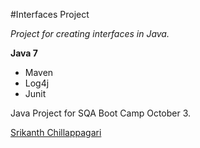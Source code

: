 #Interfaces Project

*Project for creating interfaces in Java.*

**Java 7**

* Maven
* Log4j
* Junit

Java Project for SQA Boot Camp October 3.

[Srikanth Chillappagari](https://github.srikanth-chillappagari)
